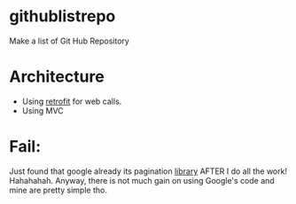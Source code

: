 # githublistrepo
Make a list of Git Hub Repository

# Architecture

* Using [retrofit](http://square.github.io/retrofit/) for web calls.
* Using MVC

# Fail:

Just found that google already its pagination [library](https://developer.android.com/topic/libraries/architecture/paging.html) AFTER I do all the work! Hahahahah. Anyway, there is not much gain on using Google's code and mine are pretty simple tho.
